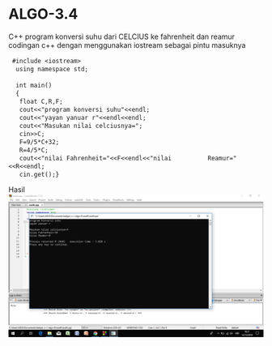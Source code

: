 # ALGO-3.4
C++ program konversi suhu dari CELCIUS ke fahrenheit dan reamur codingan c++ dengan menggunakan iostream sebagai pintu masuknya


     

     #include <iostream>
      using namespace std;

      int main()
      {
       float C,R,F;
       cout<<"program konversi suhu"<<endl;
       cout<<"yayan yanuar r"<<endl<<endl;
       cout<<"Masukan nilai celciusnya=";
       cin>>C;
       F=9/5*C+32;
       R=4/5*C;
       cout<<"nilai Fahrenheit="<<F<<endl<<"nilai          Reamur="<<R<<endl;
       cin.get();}
Hasil
![img](https://github.com/Yanuarramadhan/ALGO-3.4/blob/master/Screenshot%20(4).png?raw=true)
      
      
